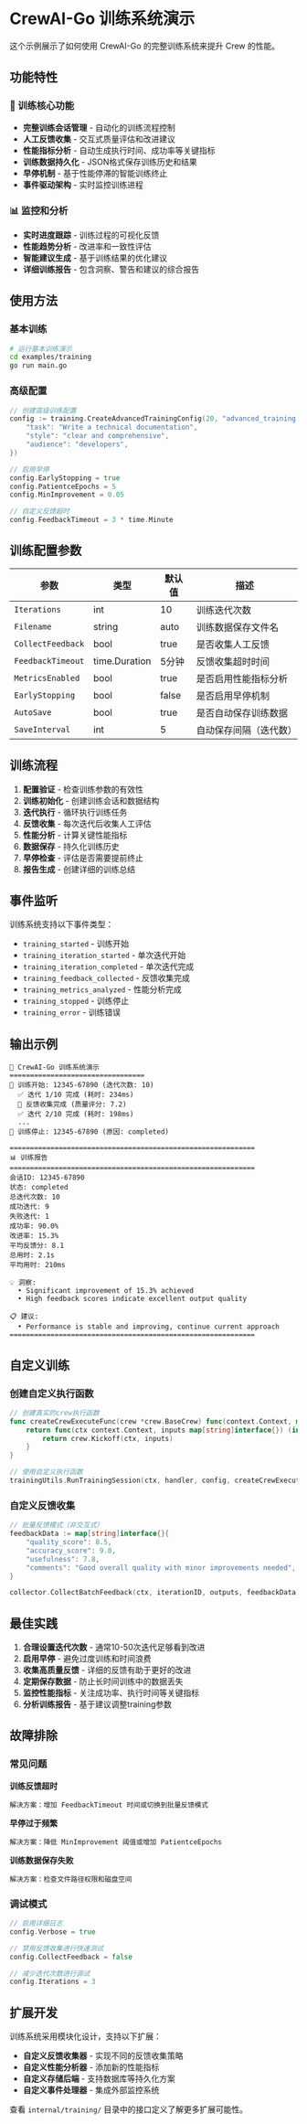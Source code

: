 # CrewAI-Go 训练系统演示

这个示例展示了如何使用 CrewAI-Go 的完整训练系统来提升 Crew 的性能。

## 功能特性

### 🎯 训练核心功能

- **完整训练会话管理** - 自动化的训练流程控制
- **人工反馈收集** - 交互式质量评估和改进建议
- **性能指标分析** - 自动生成执行时间、成功率等关键指标
- **训练数据持久化** - JSON格式保存训练历史和结果
- **早停机制** - 基于性能停滞的智能训练终止
- **事件驱动架构** - 实时监控训练进程

### 📊 监控和分析

- **实时进度跟踪** - 训练过程的可视化反馈
- **性能趋势分析** - 改进率和一致性评估
- **智能建议生成** - 基于训练结果的优化建议
- **详细训练报告** - 包含洞察、警告和建议的综合报告

## 使用方法

### 基本训练

```bash
# 运行基本训练演示
cd examples/training
go run main.go
```

### 高级配置

```go
// 创建高级训练配置
config := training.CreateAdvancedTrainingConfig(20, "advanced_training.json", map[string]interface{}{
    "task": "Write a technical documentation",
    "style": "clear and comprehensive",
    "audience": "developers",
})

// 启用早停
config.EarlyStopping = true
config.PatientceEpochs = 5
config.MinImprovement = 0.05

// 自定义反馈超时
config.FeedbackTimeout = 3 * time.Minute
```

## 训练配置参数

| 参数 | 类型 | 默认值 | 描述 |
|------|------|--------|------|
| `Iterations` | int | 10 | 训练迭代次数 |
| `Filename` | string | auto | 训练数据保存文件名 |
| `CollectFeedback` | bool | true | 是否收集人工反馈 |
| `FeedbackTimeout` | time.Duration | 5分钟 | 反馈收集超时时间 |
| `MetricsEnabled` | bool | true | 是否启用性能指标分析 |
| `EarlyStopping` | bool | false | 是否启用早停机制 |
| `AutoSave` | bool | true | 是否自动保存训练数据 |
| `SaveInterval` | int | 5 | 自动保存间隔（迭代数） |

## 训练流程

1. **配置验证** - 检查训练参数的有效性
2. **训练初始化** - 创建训练会话和数据结构
3. **迭代执行** - 循环执行训练任务
4. **反馈收集** - 每次迭代后收集人工评估
5. **性能分析** - 计算关键性能指标
6. **数据保存** - 持久化训练历史
7. **早停检查** - 评估是否需要提前终止
8. **报告生成** - 创建详细的训练总结

## 事件监听

训练系统支持以下事件类型：

- `training_started` - 训练开始
- `training_iteration_started` - 单次迭代开始  
- `training_iteration_completed` - 单次迭代完成
- `training_feedback_collected` - 反馈收集完成
- `training_metrics_analyzed` - 性能分析完成
- `training_stopped` - 训练停止
- `training_error` - 训练错误

## 输出示例

```
🚀 CrewAI-Go 训练系统演示
=================================
🎯 训练开始: 12345-67890 (迭代次数: 10)
  ✅ 迭代 1/10 完成 (耗时: 234ms)
  💬 反馈收集完成 (质量评分: 7.2)
  ✅ 迭代 2/10 完成 (耗时: 198ms)
  ...
🛑 训练停止: 12345-67890 (原因: completed)

============================================================
📊 训练报告
============================================================
会话ID: 12345-67890
状态: completed
总迭代次数: 10
成功迭代: 9
失败迭代: 1
成功率: 90.0%
改进率: 15.3%
平均反馈分: 8.1
总用时: 2.1s
平均用时: 210ms

💡 洞察:
  • Significant improvement of 15.3% achieved
  • High feedback scores indicate excellent output quality

📋 建议:
  • Performance is stable and improving, continue current approach
============================================================
```

## 自定义训练

### 创建自定义执行函数

```go
// 创建真实的crew执行函数
func createCrewExecuteFunc(crew *crew.BaseCrew) func(context.Context, map[string]interface{}) (interface{}, error) {
    return func(ctx context.Context, inputs map[string]interface{}) (interface{}, error) {
        return crew.Kickoff(ctx, inputs)
    }
}

// 使用自定义执行函数
trainingUtils.RunTrainingSession(ctx, handler, config, createCrewExecuteFunc(myCrew))
```

### 自定义反馈收集

```go
// 批量反馈模式（非交互式）
feedbackData := map[string]interface{}{
    "quality_score": 8.5,
    "accuracy_score": 9.0,
    "usefulness": 7.8,
    "comments": "Good overall quality with minor improvements needed",
}

collector.CollectBatchFeedback(ctx, iterationID, outputs, feedbackData)
```

## 最佳实践

1. **合理设置迭代次数** - 通常10-50次迭代足够看到改进
2. **启用早停** - 避免过度训练和时间浪费
3. **收集高质量反馈** - 详细的反馈有助于更好的改进
4. **定期保存数据** - 防止长时间训练中的数据丢失
5. **监控性能指标** - 关注成功率、执行时间等关键指标
6. **分析训练报告** - 基于建议调整training参数

## 故障排除

### 常见问题

**训练反馈超时**
```
解决方案：增加 FeedbackTimeout 时间或切换到批量反馈模式
```

**早停过于频繁**
```
解决方案：降低 MinImprovement 阈值或增加 PatientceEpochs
```

**训练数据保存失败**
```
解决方案：检查文件路径权限和磁盘空间
```

### 调试模式

```go
// 启用详细日志
config.Verbose = true

// 禁用反馈收集进行快速测试
config.CollectFeedback = false

// 减少迭代次数进行调试
config.Iterations = 3
```

## 扩展开发

训练系统采用模块化设计，支持以下扩展：

- **自定义反馈收集器** - 实现不同的反馈收集策略
- **自定义性能分析器** - 添加新的性能指标
- **自定义存储后端** - 支持数据库等持久化方案
- **自定义事件处理器** - 集成外部监控系统

查看 `internal/training/` 目录中的接口定义了解更多扩展可能性。
